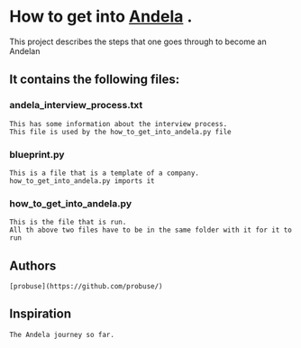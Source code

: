 # How to get into [Andela](https://andela.com/) .
This project describes the steps that one goes through to become an Andelan
## It contains the following files:
### andela_interview_process.txt
    This has some information about the interview process.
    This file is used by the how_to_get_into_andela.py file

### blueprint.py
    This is a file that is a template of a company.
    how_to_get_into_andela.py imports it

### how_to_get_into_andela.py
    This is the file that is run.
    All th above two files have to be in the same folder with it for it to run
    
## Authors
    [probuse](https://github.com/probuse/)
    
## Inspiration
    The Andela journey so far.
